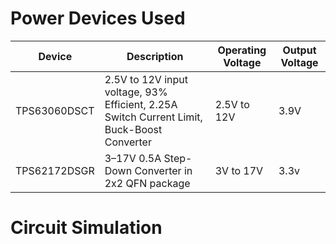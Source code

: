 # Power Devices Used

|Device     | Description    | Operating Voltage | Output Voltage |
| --- | --- | --- | --- |
|   TPS63060DSCT  |  2.5V to 12V input voltage, 93% Efficient, 2.25A Switch Current Limit, Buck-Boost Converter   | 2.5V to 12V | 3.9V|
| TPS62172DSGR | 3–17V 0.5A Step-Down Converter in 2x2 QFN package | 3V to 17V  | 3.3v|


# Circuit Simulation